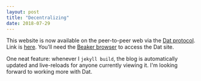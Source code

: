 ```yaml
---
layout: post
title: "Decentralizing"
date: 2018-07-29
---
```


This website is now available on the peer-to-peer web via the [Dat
protocol](https://www.datprotocol.com/). Link is
[here](dat://btao.org).
You'll need the [Beaker browser](https://beakerbrowser.com)
to access the Dat site.

One neat feature: whenever I `jekyll build`, the blog is automatically updated
and live-reloads for anyone currently viewing it. I'm looking forward to working
more with Dat.
